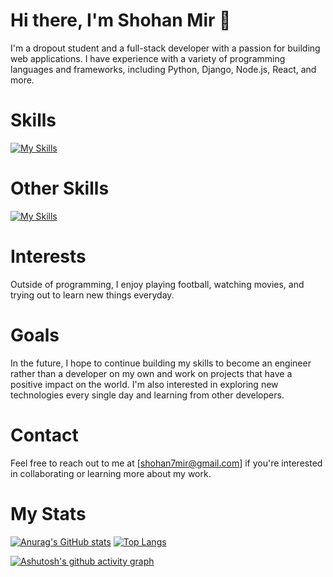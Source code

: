 # Hi there, I'm Shohan Mir 👋

I'm a dropout student and a full-stack developer with a passion for building web applications. I have experience with a variety of programming languages and frameworks, including Python, Django, Node.js, React, and more.

# Skills
[![My Skills](https://skillicons.dev/icons?i=js,python,ts,html,css,nodejs,django,c++)](https://skillicons.dev)

# Other Skills
[![My Skills](https://skillicons.dev/icons?i=wordpress,ps,ai,pr)](https://skillicons.dev)

# Interests
Outside of programming, I enjoy playing football, watching movies, and trying out to learn new things everyday.

# Goals
In the future, I hope to continue building my skills to become an engineer rather than a developer on my own and work on projects that have a positive impact on the world. I'm also interested in exploring new technologies every single day and learning from other developers.

# Contact
Feel free to reach out to me at [shohan7mir@gmail.com] if you're interested in collaborating or learning more about my work.
<!---
ShohanMir/ShohanMir is a ✨ special ✨ repository because its `README.md` (this file) appears on your GitHub profile.
You can click the Preview link to take a look at your changes.
--->

# My Stats

[![Anurag's GitHub stats](https://github-readme-stats.vercel.app/api?username=ShohanMir&count_private=true&&show_icons=true&theme=tokyonight)](https://github.com/anuraghazra/github-readme-stats) [![Top Langs](https://github-readme-stats.vercel.app/api/top-langs/?username=ShohanMir&layout=compact&langs_count=8&theme=tokyonight)](https://github.com/anuraghazra/github-readme-stats)


[![Ashutosh's github activity graph](https://github-readme-activity-graph.cyclic.app/graph?username=ShohanMir&theme=react)](https://github.com/ShohanMir&theme=react-dark/github-readme-activity-graph)
